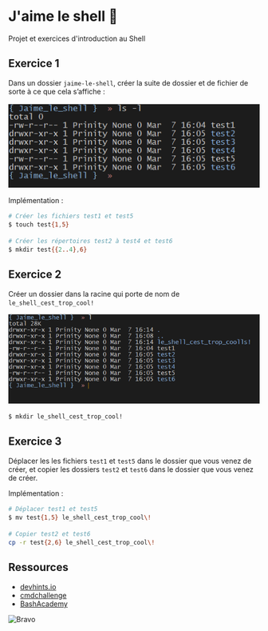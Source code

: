# J'aime le shell 🦀

Projet et exercices d'introduction au Shell

## Exercice 1

Dans un dossier `jaime-le-shell`, créer la suite de dossier et de fichier de sorte à ce que cela s’affiche :

![Résultat attendu Exercice 1](./assets/img/ex1.png)

Implémentation :

```bash
# Créer les fichiers test1 et test5
$ touch test{1,5}

# Créer les répertoires test2 à test4 et test6
$ mkdir test{{2..4},6}
```

## Exercice 2

Créer un dossier dans la racine qui porte de nom de `le_shell_cest_trop_cool!`

![Résultat attendu Exercice 2](./assets/img/ex2.png)

```bash
$ mkdir le_shell_cest_trop_cool!
```

## Exercice 3

Déplacer les les fichiers `test1` et `test5` dans le dossier que vous venez de créer, et copier les dossiers `test2` et `test6` dans le dossier que vous venez de créer.

Implémentation :

```bash
# Déplacer test1 et test5
$ mv test{1,5} le_shell_cest_trop_cool\!

# Copier test2 et test6
cp -r test{2,6} le_shell_cest_trop_cool\!
```

## Ressources

- [devhints.io](https://devhints.io/bash)
- [cmdchallenge](https://cmdchallenge.com/)
- [BashAcademy](https://guide.bash.academy/)

![Bravo](https://media.giphy.com/media/XreQmk7ETCak0/giphy.gif)